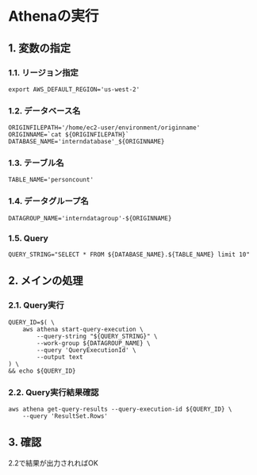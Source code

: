 <!-- omit in toc -->
# Athenaの実行

## 1. 変数の指定

### 1.1. リージョン指定

    export AWS_DEFAULT_REGION='us-west-2'

### 1.2. データベース名

    ORIGINFILEPATH='/home/ec2-user/environment/originname'
    ORIGINNAME=`cat ${ORIGINFILEPATH}`
    DATABASE_NAME='interndatabase'_${ORIGINNAME}

### 1.3. テーブル名

    TABLE_NAME='personcount'

### 1.4. データグループ名

    DATAGROUP_NAME='interndatagroup'-${ORIGINNAME}

### 1.5. Query

    QUERY_STRING="SELECT * FROM ${DATABASE_NAME}.${TABLE_NAME} limit 10"  

## 2. メインの処理

### 2.1. Query実行

    QUERY_ID=$( \
        aws athena start-query-execution \
            --query-string "${QUERY_STRING}" \
            --work-group ${DATAGROUP_NAME} \
            --query 'QueryExecutionId' \
            --output text
    ) \
    && echo ${QUERY_ID}

### 2.2. Query実行結果確認

    aws athena get-query-results --query-execution-id ${QUERY_ID} \
        --query 'ResultSet.Rows'

## 3. 確認

2.2で結果が出力されればOK
